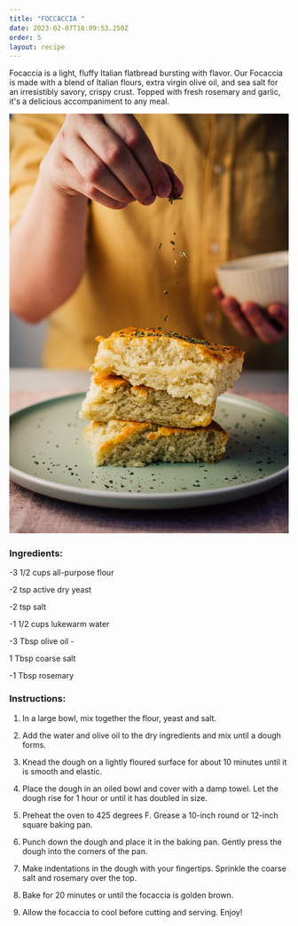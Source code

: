 ```yaml
---
title: "FOCCACCIA "
date: 2023-02-07T16:09:53.250Z
order: 5
layout: recipe
---
```

Focaccia is a light, fluffy Italian flatbread bursting with flavor. Our Focaccia is made with a blend of Italian flours, extra virgin olive oil, and sea salt for an irresistibly savory, crispy crust. Topped with fresh rosemary and garlic, it's a delicious accompaniment to any meal.

![](../uploads/adam-bartoszewicz-sjcyuglrebs-unsplash.jpg)

### Ingredients: 

\-3 1/2 cups all-purpose flour 

\-2 tsp active dry yeast 

\-2 tsp salt 

\-1 1/2 cups lukewarm water 

\-3 Tbsp olive oil -

1 Tbsp coarse salt 

\-1 Tbsp rosemary 



### Instructions: 

1. In a large bowl, mix together the flour, yeast and salt. 



2. Add the water and olive oil to the dry ingredients and mix until a dough forms. 



3. Knead the dough on a lightly floured surface for about 10 minutes until it is smooth and elastic. 



4. Place the dough in an oiled bowl and cover with a damp towel. Let the dough rise for 1 hour or until it has doubled in size. 



5. Preheat the oven to 425 degrees F. Grease a 10-inch round or 12-inch square baking pan.



6. Punch down the dough and place it in the baking pan. Gently press the dough into the corners of the pan.



7. Make indentations in the dough with your fingertips. Sprinkle the coarse salt and rosemary over the top. 



8. Bake for 20 minutes or until the focaccia is golden brown. 



9. Allow the focaccia to cool before cutting and serving. Enjoy!